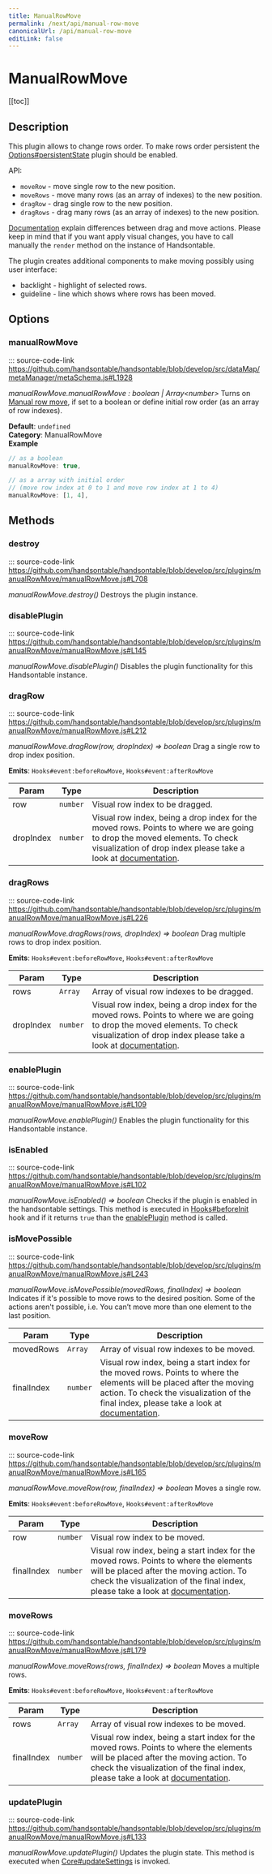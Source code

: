```yaml
---
title: ManualRowMove
permalink: /next/api/manual-row-move
canonicalUrl: /api/manual-row-move
editLink: false
---
```


# ManualRowMove

[[toc]]

## Description

This plugin allows to change rows order. To make rows order persistent the [Options#persistentState](./Options/#persistentState)
plugin should be enabled.

API:
- `moveRow` - move single row to the new position.
- `moveRows` - move many rows (as an array of indexes) to the new position.
- `dragRow` - drag single row to the new position.
- `dragRows` - drag many rows (as an array of indexes) to the new position.

[Documentation](https://handsontable.com/docs/demo-moving.html) explain differences between drag and move actions. Please keep in mind that if you want apply visual changes,
you have to call manually the `render` method on the instance of Handsontable.

The plugin creates additional components to make moving possibly using user interface:
- backlight - highlight of selected rows.
- guideline - line which shows where rows has been moved.


## Options

### manualRowMove
::: source-code-link https://github.com/handsontable/handsontable/blob/develop/src/dataMap/metaManager/metaSchema.js#L1928
  

_manualRowMove.manualRowMove : boolean | Array&lt;number&gt;_
Turns on [Manual row move](https://docs.handsontable.com/demo-moving-rows-and-columns.html), if set to a boolean or define initial row order (as an array of row indexes).

**Default**: <code>undefined</code>  
**Category**: ManualRowMove  
**Example**  
```js
// as a boolean
manualRowMove: true,

// as a array with initial order
// (move row index at 0 to 1 and move row index at 1 to 4)
manualRowMove: [1, 4],
```

## Methods

### destroy
::: source-code-link https://github.com/handsontable/handsontable/blob/develop/src/plugins/manualRowMove/manualRowMove.js#L708
  

_manualRowMove.destroy()_
Destroys the plugin instance.



### disablePlugin
::: source-code-link https://github.com/handsontable/handsontable/blob/develop/src/plugins/manualRowMove/manualRowMove.js#L145
  

_manualRowMove.disablePlugin()_
Disables the plugin functionality for this Handsontable instance.



### dragRow
::: source-code-link https://github.com/handsontable/handsontable/blob/develop/src/plugins/manualRowMove/manualRowMove.js#L212
  

_manualRowMove.dragRow(row, dropIndex) ⇒ boolean_
Drag a single row to drop index position.

**Emits**: <code>Hooks#event:beforeRowMove</code>, <code>Hooks#event:afterRowMove</code>  

| Param | Type | Description |
| --- | --- | --- |
| row | `number` | Visual row index to be dragged. |
| dropIndex | `number` | Visual row index, being a drop index for the moved rows. Points to where we are going to drop the moved elements. To check visualization of drop index please take a look at [documentation](https://handsontable.com/docs/demo-moving.html). |



### dragRows
::: source-code-link https://github.com/handsontable/handsontable/blob/develop/src/plugins/manualRowMove/manualRowMove.js#L226
  

_manualRowMove.dragRows(rows, dropIndex) ⇒ boolean_
Drag multiple rows to drop index position.

**Emits**: <code>Hooks#event:beforeRowMove</code>, <code>Hooks#event:afterRowMove</code>  

| Param | Type | Description |
| --- | --- | --- |
| rows | `Array` | Array of visual row indexes to be dragged. |
| dropIndex | `number` | Visual row index, being a drop index for the moved rows. Points to where we are going to drop the moved elements. To check visualization of drop index please take a look at [documentation](https://handsontable.com/docs/demo-moving.html). |



### enablePlugin
::: source-code-link https://github.com/handsontable/handsontable/blob/develop/src/plugins/manualRowMove/manualRowMove.js#L109
  

_manualRowMove.enablePlugin()_
Enables the plugin functionality for this Handsontable instance.



### isEnabled
::: source-code-link https://github.com/handsontable/handsontable/blob/develop/src/plugins/manualRowMove/manualRowMove.js#L102
  

_manualRowMove.isEnabled() ⇒ boolean_
Checks if the plugin is enabled in the handsontable settings. This method is executed in [Hooks#beforeInit](./Hooks/#beforeInit)
hook and if it returns `true` than the [enablePlugin](#ManualRowMove+enablePlugin) method is called.



### isMovePossible
::: source-code-link https://github.com/handsontable/handsontable/blob/develop/src/plugins/manualRowMove/manualRowMove.js#L243
  

_manualRowMove.isMovePossible(movedRows, finalIndex) ⇒ boolean_
Indicates if it's possible to move rows to the desired position. Some of the actions aren't possible, i.e. You can’t move more than one element to the last position.


| Param | Type | Description |
| --- | --- | --- |
| movedRows | `Array` | Array of visual row indexes to be moved. |
| finalIndex | `number` | Visual row index, being a start index for the moved rows. Points to where the elements will be placed after the moving action. To check the visualization of the final index, please take a look at [documentation](https://handsontable.com/docs/demo-moving.html). |



### moveRow
::: source-code-link https://github.com/handsontable/handsontable/blob/develop/src/plugins/manualRowMove/manualRowMove.js#L165
  

_manualRowMove.moveRow(row, finalIndex) ⇒ boolean_
Moves a single row.

**Emits**: <code>Hooks#event:beforeRowMove</code>, <code>Hooks#event:afterRowMove</code>  

| Param | Type | Description |
| --- | --- | --- |
| row | `number` | Visual row index to be moved. |
| finalIndex | `number` | Visual row index, being a start index for the moved rows. Points to where the elements will be placed after the moving action. To check the visualization of the final index, please take a look at [documentation](https://handsontable.com/docs/demo-moving.html). |



### moveRows
::: source-code-link https://github.com/handsontable/handsontable/blob/develop/src/plugins/manualRowMove/manualRowMove.js#L179
  

_manualRowMove.moveRows(rows, finalIndex) ⇒ boolean_
Moves a multiple rows.

**Emits**: <code>Hooks#event:beforeRowMove</code>, <code>Hooks#event:afterRowMove</code>  

| Param | Type | Description |
| --- | --- | --- |
| rows | `Array` | Array of visual row indexes to be moved. |
| finalIndex | `number` | Visual row index, being a start index for the moved rows. Points to where the elements will be placed after the moving action. To check the visualization of the final index, please take a look at [documentation](https://handsontable.com/docs/demo-moving.html). |



### updatePlugin
::: source-code-link https://github.com/handsontable/handsontable/blob/develop/src/plugins/manualRowMove/manualRowMove.js#L133
  

_manualRowMove.updatePlugin()_
Updates the plugin state. This method is executed when [Core#updateSettings](./Core/#updateSettings) is invoked.


